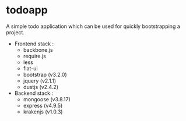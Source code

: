 # todoapp

A simple todo application which can be used for quickly bootstrapping a project.

- Frontend stack : 
  - backbone.js
  - require.js
  - less
  - flat-ui
  - bootstrap (v3.2.0) 
  - jquery (v2.1.1)
  - dustjs (v2.4.2)
- Backend stack : 
  - mongoose (v3.8.17)
  - express (v4.9.5)
  - krakenjs (v1.0.3)
